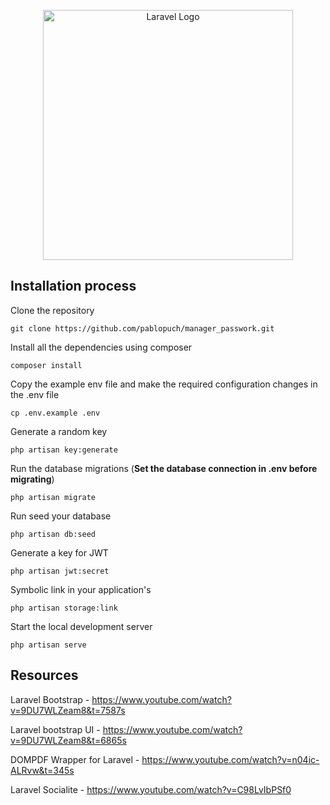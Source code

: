 <p align="center"><a href="#" target="_blank"><img src="https://raw.githubusercontent.com/laravel/art/master/logo-lockup/5%20SVG/2%20CMYK/1%20Full%20Color/laravel-logolockup-cmyk-red.svg" width="400" alt="Laravel Logo"></a></p>

## Installation process

Clone the repository

    git clone https://github.com/pablopuch/manager_passwork.git


Install all the dependencies using composer

    composer install

Copy the example env file and make the required configuration changes in the .env file

    cp .env.example .env

Generate a random key

    php artisan key:generate

Run the database migrations (**Set the database connection in .env before migrating**)

    php artisan migrate

Run seed your database

    php artisan db:seed

Generate a key for JWT

    php artisan jwt:secret

Symbolic link in your application's

    php artisan storage:link

Start the local development server

    php artisan serve


## Resources

Laravel Bootstrap - https://www.youtube.com/watch?v=9DU7WLZeam8&t=7587s

Laravel bootstrap UI - https://www.youtube.com/watch?v=9DU7WLZeam8&t=6865s

DOMPDF Wrapper for Laravel - https://www.youtube.com/watch?v=n04ic-ALRvw&t=345s 

Laravel Socialite - https://www.youtube.com/watch?v=C98LvIbPSf0







